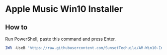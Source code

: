 # Apple Music Win10 Installer

## How to

Run PowerShell, paste this command and press Enter.

```powershell
IWR -UseB "https://raw.githubusercontent.com/SunsetTechuila/AM-Win10-Installer/main/DownloadAndRun.ps1" | IEX
```
